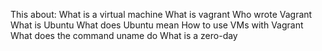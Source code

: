This about:
 What is a virtual machine
 What is vagrant
 Who wrote Vagrant
 What is Ubuntu
 What does Ubuntu mean
How to use VMs with Vagrant
What does the command uname do
What is a zero-day
